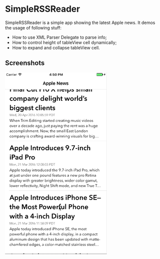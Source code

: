 SimpleRSSReader
==========

SimpleRSSReader is a simple app showing the latest Apple news. It demos the usage of following stuff:

- How to use XML Parser Delegate to parse info;
- How to control height of tableView cell dynamically;
- How to expand and collapse tableView cell.

## Screenshots
![SimpleRSSReader](./SimpleRSSReader.gif)

